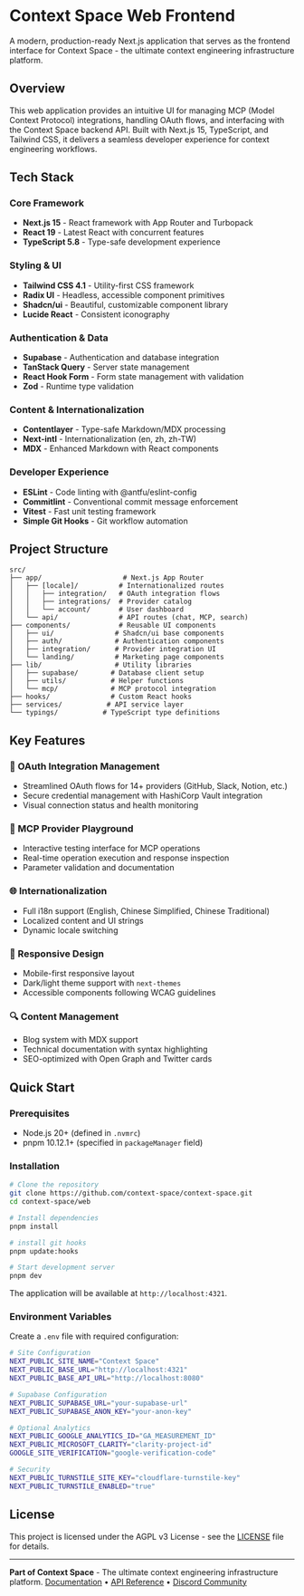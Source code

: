 # Context Space Web Frontend

A modern, production-ready Next.js application that serves as the frontend interface for Context Space - the ultimate context engineering infrastructure platform.

## Overview

This web application provides an intuitive UI for managing MCP (Model Context Protocol) integrations, handling OAuth flows, and interfacing with the Context Space backend API. Built with Next.js 15, TypeScript, and Tailwind CSS, it delivers a seamless developer experience for context engineering workflows.

## Tech Stack

### Core Framework
- **Next.js 15** - React framework with App Router and Turbopack
- **React 19** - Latest React with concurrent features
- **TypeScript 5.8** - Type-safe development experience

### Styling & UI
- **Tailwind CSS 4.1** - Utility-first CSS framework
- **Radix UI** - Headless, accessible component primitives
- **Shadcn/ui** - Beautiful, customizable component library
- **Lucide React** - Consistent iconography

### Authentication & Data
- **Supabase** - Authentication and database integration
- **TanStack Query** - Server state management
- **React Hook Form** - Form state management with validation
- **Zod** - Runtime type validation

### Content & Internationalization
- **Contentlayer** - Type-safe Markdown/MDX processing
- **Next-intl** - Internationalization (en, zh, zh-TW)
- **MDX** - Enhanced Markdown with React components

### Developer Experience
- **ESLint** - Code linting with @antfu/eslint-config
- **Commitlint** - Conventional commit message enforcement
- **Vitest** - Fast unit testing framework
- **Simple Git Hooks** - Git workflow automation

## Project Structure

```
src/
├── app/                    # Next.js App Router
│   ├── [locale]/          # Internationalized routes
│   │   ├── integration/   # OAuth integration flows
│   │   ├── integrations/  # Provider catalog
│   │   └── account/       # User dashboard
│   └── api/               # API routes (chat, MCP, search)
├── components/            # Reusable UI components
│   ├── ui/               # Shadcn/ui base components
│   ├── auth/             # Authentication components
│   ├── integration/      # Provider integration UI
│   └── landing/          # Marketing page components
├── lib/                  # Utility libraries
│   ├── supabase/        # Database client setup
│   ├── utils/           # Helper functions
│   └── mcp/             # MCP protocol integration
├── hooks/               # Custom React hooks
├── services/           # API service layer
└── typings/           # TypeScript type definitions
```

## Key Features

### 🔐 OAuth Integration Management
- Streamlined OAuth flows for 14+ providers (GitHub, Slack, Notion, etc.)
- Secure credential management with HashiCorp Vault integration
- Visual connection status and health monitoring

### 🚀 MCP Provider Playground
- Interactive testing interface for MCP operations
- Real-time operation execution and response inspection
- Parameter validation and documentation

### 🌐 Internationalization
- Full i18n support (English, Chinese Simplified, Chinese Traditional)
- Localized content and UI strings
- Dynamic locale switching

### 📱 Responsive Design
- Mobile-first responsive layout
- Dark/light theme support with `next-themes`
- Accessible components following WCAG guidelines

### 🔍 Content Management
- Blog system with MDX support
- Technical documentation with syntax highlighting
- SEO-optimized with Open Graph and Twitter cards

## Quick Start

### Prerequisites
- Node.js 20+ (defined in `.nvmrc`)
- pnpm 10.12.1+ (specified in `packageManager` field)

### Installation

```bash
# Clone the repository
git clone https://github.com/context-space/context-space.git
cd context-space/web

# Install dependencies
pnpm install

# install git hooks
pnpm update:hooks

# Start development server
pnpm dev
```

The application will be available at `http://localhost:4321`.

### Environment Variables

Create a `.env` file with required configuration:

```bash
# Site Configuration
NEXT_PUBLIC_SITE_NAME="Context Space"
NEXT_PUBLIC_BASE_URL="http://localhost:4321"
NEXT_PUBLIC_BASE_API_URL="http://localhost:8080"

# Supabase Configuration
NEXT_PUBLIC_SUPABASE_URL="your-supabase-url"
NEXT_PUBLIC_SUPABASE_ANON_KEY="your-anon-key"

# Optional Analytics
NEXT_PUBLIC_GOOGLE_ANALYTICS_ID="GA_MEASUREMENT_ID"
NEXT_PUBLIC_MICROSOFT_CLARITY="clarity-project-id"
GOOGLE_SITE_VERIFICATION="google-verification-code"

# Security
NEXT_PUBLIC_TURNSTILE_SITE_KEY="cloudflare-turnstile-key"
NEXT_PUBLIC_TURNSTILE_ENABLED="true"
```

## License

This project is licensed under the AGPL v3 License - see the [LICENSE](../LICENSE) file for details.

---

**Part of Context Space** - The ultimate context engineering infrastructure platform.
[Documentation](https://context.space/docs) • [API Reference](https://api.context.space/v1/docs) • [Discord Community](https://discord.gg/Q74Ta5Xv)